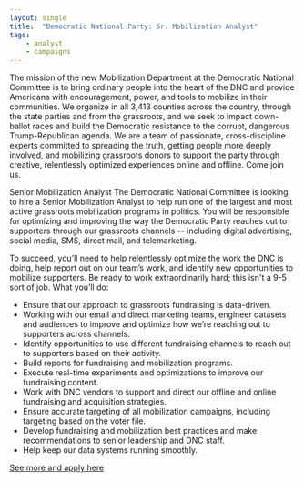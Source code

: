 ```yaml
---
layout: single
title:  "Democratic National Party: Sr. Mobilization Analyst"
tags: 
    - analyst
    - campaigns
---
```


The mission of the new Mobilization Department at the Democratic National Committee is to bring ordinary people into the heart of the DNC and provide Americans with encouragement, power, and tools to mobilize in their communities.
We organize in all 3,413 counties across the country, through the state parties and from the grassroots, and we seek to impact down-ballot races and build the Democratic resistance to the corrupt, dangerous Trump-Republican agenda.
We are a team of passionate, cross-discipline experts committed to spreading the truth, getting people more deeply involved, and mobilizing grassroots donors to support the party through creative, relentlessly optimized experiences online and offline. Come join us.
                   
Senior Mobilization Analyst
The Democratic National Committee is looking to hire a Senior Mobilization Analyst to help run one of the largest and most active grassroots mobilization programs in politics. You will be responsible for optimizing and improving the way the Democratic Party reaches out to supporters through our grassroots channels -- including digital advertising, social media, SMS, direct mail, and telemarketing.

To succeed, you’ll need to help relentlessly optimize the work the DNC is doing, help report out on our team’s work, and identify new opportunities to mobilize supporters. Be ready to work extraordinarily hard; this isn't a 9-5 sort of job.
What you’ll do:
* Ensure that our approach to grassroots fundraising is data-driven.
* Working with our email and direct marketing teams, engineer datasets and audiences to improve and optimize how we’re reaching out to supporters across channels.
* Identify opportunities to use different fundraising channels to reach out to supporters based on their activity.
* Build reports for fundraising and mobilization programs.
* Execute real-time experiments and optimizations to improve our fundraising content.
* Work with DNC vendors to support and direct our offline and online fundraising and acquisition strategies.
* Ensure accurate targeting of all mobilization campaigns, including targeting based on the voter file.
* Develop fundraising and mobilization best practices and make recommendations to senior leadership and DNC staff.
* Help keep our data systems running smoothly.   

[See more and apply here](https://jobs.lever.co/dnc/51503e8f-4b06-4b12-8d1d-70aff7ea0603)
